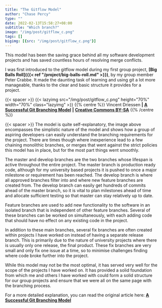 ```yaml
---
title: "The Gitflow Model"
author: "Chase Percy"
type: ""
date: 2022-02-13T15:58:27+08:00
subtitle: "Which branch?"
image: "/img/post/gitflow_c.png"
tags: []
bigimg: [{src: "/img/post/gitflow_c.png"}]
---
```


This model has been the saving grace behind all my software development projects and has saved countless hours of resolving
merge conflicts.

I was first introduced to the gitflow model during my first group project, __[Big Balls Roll]({{< ref "/project/big-balls-roll.md" >}})__, by 
my group member Peter Crabbe. It made the daunting task of learning and using git a lot more manageable, thanks to the clear
and basic structure it provides for a project.

<!--more-->

{{< spacer >}}
{{< lazyimg src="/img/post/gitflow_c.png" height="70%" width="70%" class="lazyimg" >}}
{{% centre %}}
Vincent Driessen __|__ __[A Successful Git Branching Model](https://nvie.com/posts/a-successful-git-branching-model/)__ __|__ __[Creative Commons BY-SA](https://creativecommons.org/licenses/by-sa/2.0/)__
{{% /centre %}}

{{< spacer >}}
The model is quite self-explanatory, the image above encompasses the simplistic nature of the model and shows how a group of aspiring
developers can easily understand the branching requirements for the project. There are times though where inexperience lead
to a few chaining monolithic branches, or merges that went against the strict policies this model has in place, but for the most part
things went smoothly.

The master and develop branches are the two branches whose lifespan is active throughout the entire project. The master branch
is production ready code, although for my university based projects it is pushed to once a major milestone
or requirement has been reached. The develop branch is where all approved branches filter into and where new feature branches
are created from. The develop branch can easily get hundreds of commits ahead of the master branch, so it is vital to plan
milestones ahead of time and allocate sufficient testing so that master can stay relatively up to date.

Feature branches are used to add new functionality to the software in an isolated branch that is independent of other 
feature branches. Several of these branches can be worked on simultaneously, with each adding code that should have no effect on any existing
code in the project.

In addition to these main branches, several fix branches are often created within projects I have worked on instead of having a separate
release branch. This is primarily due to the nature of university projects where there is usually only one release, the final product. These
fix branches are very small and only fix one issue at a time, so to minimise challenges finding where code broke further into the project.

While this model may not be the most optimal, it has served very well for the scope of the projects I have worked on. It has provided
a solid foundation from which me and others I have worked with could form a solid structure for our group projects and ensure that we
were all on the same page with the branching process.

For a more detailed explanation, you can read the original article here: __[A Successful Git Branching Model](https://nvie.com/posts/a-successful-git-branching-model/)__

